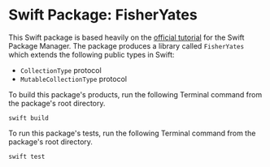 # Swift Package: FisherYates

This Swift package is based heavily on the [official tutorial](https://swift.org/package-manager/#example-usage) for the Swift Package Manager. The package produces a library called `FisherYates` which extends the following public types in Swift:

- `CollectionType` protocol
- `MutableCollectionType` protocol

To build this package's products, run the following Terminal command from the package's root directory.

```
swift build
```

To run this package's tests, run the following Terminal command from the package's root directory.

```
swift test
```
